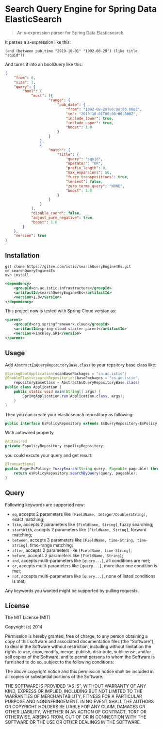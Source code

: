 # Search Query Engine for Spring Data ElasticSearch

> An s-expression parser for Spring Data Elasticsearch.

It parses a s-expression like this:
```
(and (between pub_time "2019-10-01" "1992-08-29") (like title "squid"))
```

And turns it into an boolQuery like this:

```json
{
	"from": 0,
	"size": 1,
	"query": {
		"bool": {
			"must": [{
					"range": {
						"pub_date": {
							"from": "1992-08-29T00:00:00.000Z",
							"to": "2019-10-01T00:00:00.000Z",
							"include_lower": true,
							"include_upper": true,
							"boost": 1.0
						}
					}
				},
				{
					"match": {
						"title": {
							"query": "squid",
							"operator": "OR",
							"prefix_length": 0,
							"max_expansions": 50,
							"fuzzy_transpositions": true,
							"lenient": false,
							"zero_terms_query": "NONE",
							"boost": 1.0
						}
					}
				}
			],
			"disable_coord": false,
			"adjust_pure_negative": true,
			"boost": 1.0
		}
	},
	"version": true
}
```

## Installation

```shell
git clone https://gitee.com/istic/searchQueryEngine4Es.git
cd searchQueryEngine4Es
mvn install
```
```xml
<dependency>
    <groupId>cn.ac.istic.infrastructure</groupId>
    <artifactId>searchQueryEngine4Es</artifactId>
    <version>1.0</version>
</dependency>
```
This project now is tested with Spring Cloud version as:
```xml
<parent>
    <groupId>org.springframework.cloud</groupId>
    <artifactId>spring-cloud-starter-parent</artifactId>
    <version>Finchley.SR1</version>
</parent>
```

## Usage
Add `AbstractEsQueryRepositoryBase.class` to your repsitory base class like:
```java
@SpringBootApplication(scanBasePackages = "cn.ac.istic")
@EnableElasticsearchRepositories(basePackages = "cn.ac.istic",
    repositoryBaseClass = AbstractEsQueryRepositoryBase.class)
public class Application {
    public static void main(String[] args) {
        SpringApplication.run(Application.class, args);
    }
}
```
Then you can create your elasticsearch repostitory as following:
```java
public interface EsPolicyRepository extends EsQueryRepository<EsPolicy, Integer> {}
```
With autowired property
```java
@Autowired 
private EspolicyRepository espolicyRepository;
```

you could excute your query and get result:
```java
@Transactional
public Page<EsPolicy> fuzzySearch(String query, Pageable pageable) throws ThrowOutMessageAndDataException {
    return esPolicyRepository.searchByQuery(query, pageable);
}
```

## Query
Following keywords are supported now:
* `eq`, accepts 2 parameters like `[FieldName, Integer/Double/String]`,  exact matching;
* `like`, accepts 2 parameters like `[FieldName, String]`, fuzzy searching;
* `startWith`, accepts 2 parameters like `[FieldName, String]`,  forward matching;
* `between`, accepts 3 parameters like `[FieldName, time-String, time-String]`, time-range matching;
* `after`, accepts 2 parameters like `[FieldName, time-String]`;
* `before`, accepts 2 parameters like `[FieldName, String]`;
* `and`, accepts multi-parameters like `[query...]`, all conditions are met;
* `or`, accepts multi-parameters like `[query...]`, more than one condition is met;
* `not`, accepts multi-parameters like `[query...]`, none of listed conditions is met;

Any keywords you wanted might be supported by pulling requests.

## License

The MIT License (MIT)

Copyright (c) 2014

Permission is hereby granted, free of charge, to any person obtaining a copy
of this software and associated documentation files (the "Software"), to deal
in the Software without restriction, including without limitation the rights
to use, copy, modify, merge, publish, distribute, sublicense, and/or sell
copies of the Software, and to permit persons to whom the Software is
furnished to do so, subject to the following conditions:

The above copyright notice and this permission notice shall be included in all
copies or substantial portions of the Software.

THE SOFTWARE IS PROVIDED "AS IS", WITHOUT WARRANTY OF ANY KIND, EXPRESS OR
IMPLIED, INCLUDING BUT NOT LIMITED TO THE WARRANTIES OF MERCHANTABILITY,
FITNESS FOR A PARTICULAR PURPOSE AND NONINFRINGEMENT. IN NO EVENT SHALL THE
AUTHORS OR COPYRIGHT HOLDERS BE LIABLE FOR ANY CLAIM, DAMAGES OR OTHER
LIABILITY, WHETHER IN AN ACTION OF CONTRACT, TORT OR OTHERWISE, ARISING FROM,
OUT OF OR IN CONNECTION WITH THE SOFTWARE OR THE USE OR OTHER DEALINGS IN THE
SOFTWARE.
